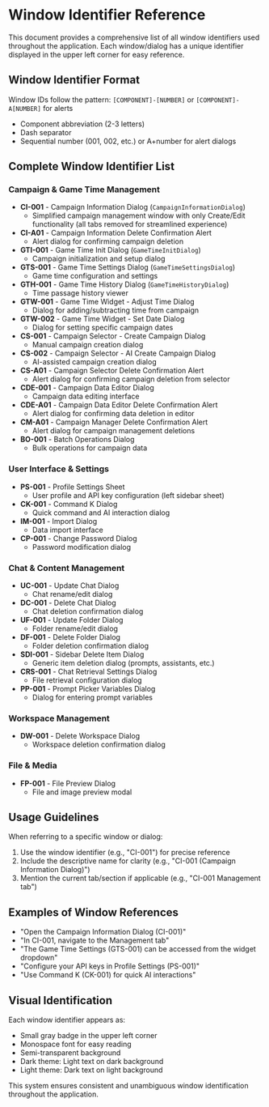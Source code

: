 # Window Identifier Reference

This document provides a comprehensive list of all window identifiers used throughout the application. Each window/dialog has a unique identifier displayed in the upper left corner for easy reference.

## Window Identifier Format

Window IDs follow the pattern: `[COMPONENT]-[NUMBER]` or `[COMPONENT]-A[NUMBER]` for alerts

- Component abbreviation (2-3 letters)
- Dash separator
- Sequential number (001, 002, etc.) or A+number for alert dialogs

## Complete Window Identifier List

### Campaign & Game Time Management

- **CI-001** - Campaign Information Dialog (`CampaignInformationDialog`)
  - Simplified campaign management window with only Create/Edit functionality (all tabs removed for streamlined experience)
- **CI-A01** - Campaign Information Delete Confirmation Alert
  - Alert dialog for confirming campaign deletion
- **GTI-001** - Game Time Init Dialog (`GameTimeInitDialog`)
  - Campaign initialization and setup dialog
- **GTS-001** - Game Time Settings Dialog (`GameTimeSettingsDialog`)
  - Game time configuration and settings
- **GTH-001** - Game Time History Dialog (`GameTimeHistoryDialog`)
  - Time passage history viewer
- **GTW-001** - Game Time Widget - Adjust Time Dialog
  - Dialog for adding/subtracting time from campaign
- **GTW-002** - Game Time Widget - Set Date Dialog
  - Dialog for setting specific campaign dates
- **CS-001** - Campaign Selector - Create Campaign Dialog
  - Manual campaign creation dialog
- **CS-002** - Campaign Selector - AI Create Campaign Dialog
  - AI-assisted campaign creation dialog
- **CS-A01** - Campaign Selector Delete Confirmation Alert
  - Alert dialog for confirming campaign deletion from selector
- **CDE-001** - Campaign Data Editor Dialog
  - Campaign data editing interface
- **CDE-A01** - Campaign Data Editor Delete Confirmation Alert
  - Alert dialog for confirming data deletion in editor
- **CM-A01** - Campaign Manager Delete Confirmation Alert
  - Alert dialog for campaign management deletions
- **BO-001** - Batch Operations Dialog
  - Bulk operations for campaign data

### User Interface & Settings

- **PS-001** - Profile Settings Sheet
  - User profile and API key configuration (left sidebar sheet)
- **CK-001** - Command K Dialog
  - Quick command and AI interaction dialog
- **IM-001** - Import Dialog
  - Data import interface
- **CP-001** - Change Password Dialog
  - Password modification dialog

### Chat & Content Management

- **UC-001** - Update Chat Dialog
  - Chat rename/edit dialog
- **DC-001** - Delete Chat Dialog
  - Chat deletion confirmation dialog
- **UF-001** - Update Folder Dialog
  - Folder rename/edit dialog
- **DF-001** - Delete Folder Dialog
  - Folder deletion confirmation dialog
- **SDI-001** - Sidebar Delete Item Dialog
  - Generic item deletion dialog (prompts, assistants, etc.)
- **CRS-001** - Chat Retrieval Settings Dialog
  - File retrieval configuration dialog
- **PP-001** - Prompt Picker Variables Dialog
  - Dialog for entering prompt variables

### Workspace Management

- **DW-001** - Delete Workspace Dialog
  - Workspace deletion confirmation dialog

### File & Media

- **FP-001** - File Preview Dialog
  - File and image preview modal

## Usage Guidelines

When referring to a specific window or dialog:

1. Use the window identifier (e.g., "CI-001") for precise reference
2. Include the descriptive name for clarity (e.g., "CI-001 (Campaign Information Dialog)")
3. Mention the current tab/section if applicable (e.g., "CI-001 Management tab")

## Examples of Window References

- "Open the Campaign Information Dialog (CI-001)"
- "In CI-001, navigate to the Management tab"
- "The Game Time Settings (GTS-001) can be accessed from the widget dropdown"
- "Configure your API keys in Profile Settings (PS-001)"
- "Use Command K (CK-001) for quick AI interactions"

## Visual Identification

Each window identifier appears as:

- Small gray badge in the upper left corner
- Monospace font for easy reading
- Semi-transparent background
- Dark theme: Light text on dark background
- Light theme: Dark text on light background

This system ensures consistent and unambiguous window identification throughout the application.
